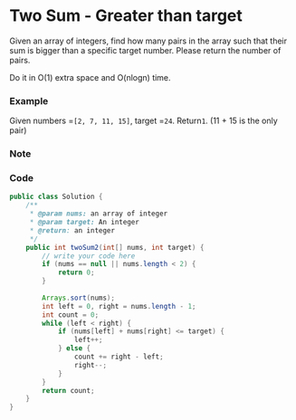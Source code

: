 # Two Sum - Greater than target

Given an array of integers, find how many pairs in the array such that their sum is bigger than a specific target number. Please return the number of pairs.

Do it in O\(1\) extra space and O\(nlogn\) time.

### Example

Given numbers =`[2, 7, 11, 15]`, target =`24`. Return`1`. \(11 + 15 is the only pair\)

### Note

### Code

```java
public class Solution {
    /**
     * @param nums: an array of integer
     * @param target: An integer
     * @return: an integer
     */
    public int twoSum2(int[] nums, int target) {
        // write your code here
        if (nums == null || nums.length < 2) {
            return 0;
        }
        
        Arrays.sort(nums);
        int left = 0, right = nums.length - 1;
        int count = 0;
        while (left < right) {
            if (nums[left] + nums[right] <= target) {
                left++;
            } else {
                count += right - left;
                right--;
            }
        }
        return count;
    }
}
```



